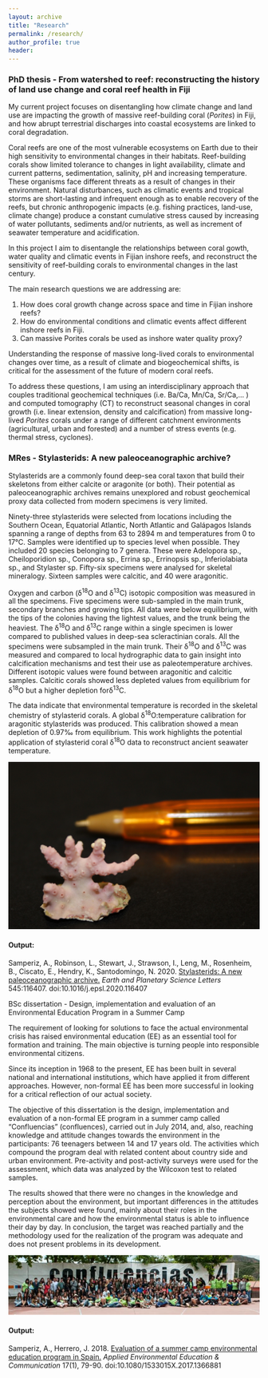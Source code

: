```yaml
---
layout: archive
title: "Research"
permalink: /research/
author_profile: true
header:
---
```


<h3>PhD thesis - From watershed to reef: reconstructing the history of land use change and coral reef health in Fiji</h3> 

My current project focuses on disentangling how climate change and land use are impacting the growth of massive reef-building coral (<i>Porites</i>) in Fiji, and how abrupt terrestrial discharges into coastal ecosystems are linked to coral degradation.

Coral reefs are one of the most vulnerable ecosystems on Earth due to their high sensitivity to environmental changes in their habitats. Reef-building corals show limited tolerance to changes in light availability, climate and current patterns, sedimentation, salinity, pH and increasing temperature. These organisms face different threats as a result of changes in their environment. Natural disturbances, such as climatic events and tropical storms are short-lasting and infrequent enough as to enable recovery of the reefs, but chronic anthropogenic impacts (e.g. fishing practices, land-use, climate change) produce a constant cumulative stress caused by increasing of water pollutants, sediments and/or nutrients, as well as increment of seawater temperature and acidification. 

In this project I aim to disentangle the relationships between coral gowth, water quality and climatic events in Fijian inshore reefs, and reconstruct the sensitivity of reef-building corals to environmental changes in the last century. 

The main research questions we are addressing are: 
  1.	How does coral growth change across space and time in Fijian inshore reefs?
  2.	How do environmental conditions and climatic events affect different inshore reefs in Fiji. 
  3.	Can massive Porites corals be used as inshore water quality proxy?

Understanding the response of massive long-lived corals to environmental changes over time, as a result of climate and biogeochemical shifts, is critical for the assessment of the future of modern coral reefs. 

To address these questions, I am using an interdisciplinary approach that couples traditional geochemical techniques (i.e. Ba/Ca, Mn/Ca, Sr/Ca,… ) and computed tomography (CT) to reconstruct seasonal changes in coral growth (i.e. linear extension, density and calcification) from massive long-lived <i>Porites</i> corals under a range of different catchment environments (agricultural, urban and forested) and a number of stress events (e.g. thermal stress, cyclones).


<h3>MRes - Stylasterids: A new paleoceanographic archive?</h3>

Stylasterids are a commonly found deep-sea coral taxon that build their skeletons from either calcite or aragonite (or both). Their potential as paleoceanographic archives remains unexplored and robust geochemical proxy data collected from modern specimens is very limited. 

Ninety-three stylasterids were selected from locations including the Southern Ocean, Equatorial Atlantic, North Atlantic and Galápagos Islands spanning a range of depths from 63 to 2894 m and temperatures from 0 to 17°C. Samples were identified up to species level when possible. They included 20 species belonging to 7 genera. These were Adelopora sp., Cheiloporidion sp., Conopora sp., Errina sp., Errinopsis sp., Inferiolabiata sp., and Stylaster sp. Fifty-six specimens were analysed for skeletal mineralogy. Sixteen samples were calcitic, and 40 were aragonitic. 

Oxygen and carbon (δ<sup>18</sup>O and δ<sup>13</sup>C) isotopic composition was measured in all the specimens. Five specimens were sub-sampled in the main trunk, secondary branches and growing tips. All data were below equilibrium, with the tips of the colonies having the lightest values, and the trunk being the heaviest. The δ<sup>18</sup>O and δ<sup>13</sup>C range within a single specimen is lower compared to published values in deep-sea scleractinian corals. All the specimens were subsampled in the main trunk. Their δ<sup>18</sup>O and δ<sup>13</sup>C was measured and compared to local hydrographic data to gain insight into calcification mechanisms and test their use as paleotemperature archives. Different isotopic values were found between aragonitic and calcitic samples. Calcitic corals showed less depleted values from equilibrium for δ<sup>18</sup>O but a higher depletion forδ<sup>13</sup>C. 

<p>The data indicate that environmental temperature is recorded in the skeletal chemistry of stylasterid corals. A global δ<sup>18</sup>O:temperature calibration for aragonitic stylasterids was produced. This calibration showed a mean depletion of 0.97‰ from equilibrium. This work highlights the potential application of stylasterid coral δ<sup>18</sup>O data to reconstruct ancient seawater temperature.

![](/images/research/IMG_7262%20(2).JPG)
  
<h4>Output:</h4> Samperiz, A., Robinson, L., Stewart, J., Strawson, I., Leng, M., Rosenheim, B., Ciscato, E., Hendry, K., Santodomingo, N. 2020.  <a href='https://doi.org/10.1016/j.epsl.2020.116407'>Stylasterids: A new paleoceanographic archive.</a> <i>Earth and Planetary Science Letters</i> 545:116407. doi:10.1016/j.epsl.2020.116407

BSc dissertation - Design, implementation and evaluation of an Environmental Education Program in a Summer Camp

The requirement of looking for solutions to face the actual environmental crisis has raised environmental education (EE) as an essential tool for formation and training. The main objective is turning people into responsible environmental citizens. 

Since its inception in 1968 to the present, EE has been built in several national and international institutions, which have applied it from different approaches. However, non-formal EE has been more successful in looking for a critical reflection of our actual society. 

The objective of this dissertation is the design, implementation and evaluation of a non-formal EE program in a summer camp called “Confluencias” (confluences), carried out in July 2014, and, also, reaching knowledge and attitude changes towards the environment in the participants: 76 teenagers between 14 and 17 years old. The activities which compound the program deal with related content about country side and urban environment. Pre-activity and post-activity surveys were used for the assessment, which data was analyzed by the Wilcoxon test to related samples. 

The results showed that there were no changes in the knowledge and perception about the environment, but important differences in the attitudes the subjects showed were found, mainly about their roles in the environmental care and how the environmental status is able to influence their day by day. In conclusion, the target was reached partially and the methodology used for the realization of the program was adequate and does not present problems in its development.

![](/images/research/condflu.png)

<h4>Output:</h4> Samperiz, A., Herrero, J. 2018.  <a href='https://doi.org/10.1080/1533015X.2017.1366881'>Evaluation of a summer camp environmental education program in Spain.</a> <i>Applied Environmental Education & Communication</i> 17(1), 79-90. doi:10.1080/1533015X.2017.1366881
<nbsp>

